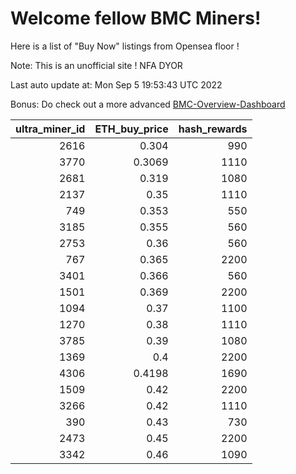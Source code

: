 # Welcome fellow BMC Miners!
Here is a list of "Buy Now" listings from Opensea floor !

Note: This is an unofficial site ! NFA DYOR

Last auto update at: Mon Sep  5 19:53:43 UTC 2022

Bonus: Do check out a more advanced [BMC-Overview-Dashboard](https://dune.com/defifunk/BMC-Overview-Dashboard)


|   ultra_miner_id |   ETH_buy_price |   hash_rewards |
|-----------------:|----------------:|---------------:|
|             2616 |          0.304  |            990 |
|             3770 |          0.3069 |           1110 |
|             2681 |          0.319  |           1080 |
|             2137 |          0.35   |           1110 |
|              749 |          0.353  |            550 |
|             3185 |          0.355  |            560 |
|             2753 |          0.36   |            560 |
|              767 |          0.365  |           2200 |
|             3401 |          0.366  |            560 |
|             1501 |          0.369  |           2200 |
|             1094 |          0.37   |           1100 |
|             1270 |          0.38   |           1110 |
|             3785 |          0.39   |           1080 |
|             1369 |          0.4    |           2200 |
|             4306 |          0.4198 |           1690 |
|             1509 |          0.42   |           2200 |
|             3266 |          0.42   |           1110 |
|              390 |          0.43   |            730 |
|             2473 |          0.45   |           2200 |
|             3342 |          0.46   |           1090 |